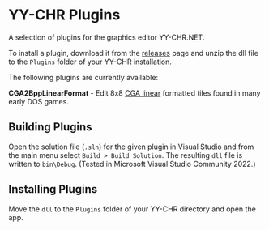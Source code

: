 # YY-CHR Plugins
A selection of plugins for the graphics editor YY-CHR.NET.

To install a plugin, download it from the [releases](releases) page and unzip the dll file to the `Plugins` folder of your YY-CHR installation.

The following plugins are currently available:

**CGA2BppLinearFormat** - Edit 8x8 [CGA linear](https://moddingwiki.shikadi.net/wiki/Raw_CGA_Data#Linear_CGA_data) formatted tiles found in many early DOS games.

## Building Plugins

Open the solution file (`.sln`) for the given plugin in Visual Studio and from the main menu select `Build > Build Solution`. The resulting `dll` file is written to `bin\Debug`. (Tested in Microsoft Visual Studio Community 2022.)

## Installing Plugins

Move the `dll` to the `Plugins` folder of your YY-CHR directory and open the app.
